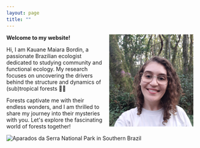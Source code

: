 ```yaml
---
layout: page
title: ""
---
```


<img src="KMB-pic.jpg" style="padding: 0 15px; float: right;" align="right" width="220"/>

**Welcome to my website!**

Hi, I am Kauane Maiara Bordin, a passionate Brazilian ecologist dedicated to studying community and functional ecology. My research focuses on uncovering the drivers behind the structure and dynamics of (sub)tropical forests 🌳🌳

Forests captivate me with their endless wonders, and I am thrilled to share my journey into their mysteries with you. Let\'s explore the fascinating world of forests together!

![Aparados da Serra National Park in Southern Brazil](assets/images/IMG_20241028_114100548_HDR.jpg)

